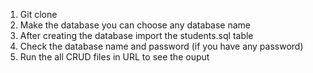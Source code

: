 1) Git clone
2) Make the database you can choose any database name
3) After creating the database import the students.sql table
4) Check the database name and password (if you have any password)
5) Run the all CRUD files in URL to see the ouput

